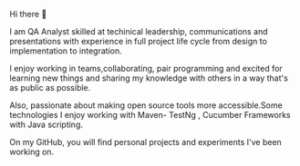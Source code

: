 Hi there 👋

I am QA Analyst skilled at techinical leadership, communications and presentations with experience in full project life cycle from design to implementation to integration. 

I enjoy working in teams,collaborating, pair programming and excited for learning new things and sharing my knowledge with others in a way that's as public as possible.

Also, passionate about making open source tools more accessible.Some technologies I enjoy working with Maven- TestNg , Cucumber Frameworks with Java scripting.

On my GitHub, you will find personal projects and experiments I've been working on.

